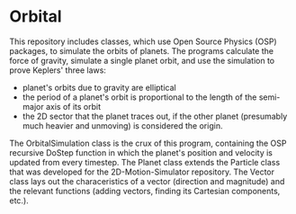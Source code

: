 # Orbital
This repository includes classes, which use Open Source Physics (OSP) packages, to simulate the orbits of planets. The programs calculate the force of gravity, simulate a single planet orbit, and use the simulation to prove Keplers' three laws:
* planet's orbits due to gravity are elliptical
* the period of a planet's orbit is proportional to the length of the semi-major axis of its orbit
* the 2D sector that the planet traces out, if the other planet (presumably much heavier and unmoving) is considered the origin.

The OrbitalSimulation class is the crux of this program, containing the OSP recursive DoStep function in which the planet's position and velocity is updated from every timestep. The Planet class extends the Particle class that was developed for the 2D-Motion-Simulator repository. The Vector class lays out the characeristics of a vector (direction and magnitude) and the relevant functions (adding vectors, finding its Cartesian components, etc.). 
